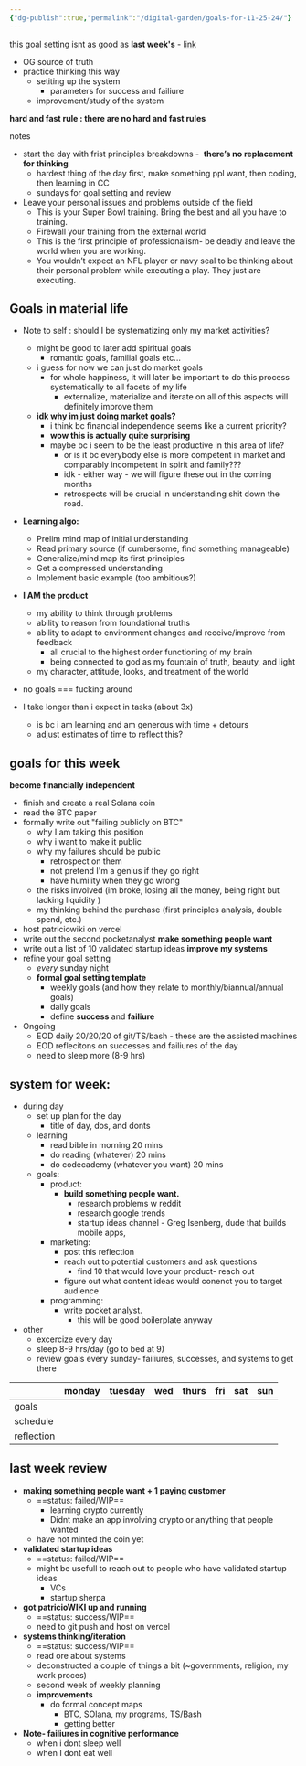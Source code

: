 ```yaml
---
{"dg-publish":true,"permalink":"/digital-garden/goals-for-11-25-24/"}
---
```


this goal setting isnt as good as **last week's** - [link](obsidian://open?vault=Obsidian%20Vault&file=~Patricio%20Wiki%2FGoals%20for%2011-17-24)
- OG source of truth 
- practice thinking this way 
	- setiting up the system 
		- parameters for success and failiure 
	- improvement/study of the system 

**hard and fast rule : there are no hard and fast rules** 

notes 
- start the day with frist principles breakdowns -  **there’s no replacement for thinking**
	- hardest thing of the day first, make something ppl want, then coding, then learning in CC
	- sundays for goal setting and review 
- Leave your personal issues and problems outside of the field 
	- This is your Super Bowl training. Bring the best and all you have to training.
	- Firewall your training from the external world
	- This is the first principle of professionalism- be deadly and leave the world when you are working.
	- You wouldn’t expect an NFL player or navy seal to be thinking about their personal problem while executing a play. They just are executing.
## Goals in material life


- Note to self : should I be systematizing only my market activities? 
	- might be good to later add spiritual goals 
		- romantic goals, familial goals etc...
	- i guess for now we can just do market goals 
		- for whole happiness, it will later be important to do this process systematically to all facets of my life
			- externalize, materialize and iterate on all of this aspects will definitely improve them 
	- **idk why im just doing market goals?**
		- i think bc financial independence seems like a current priority?
		- **wow this is actually quite surprising**
		- maybe bc i seem to be the least productive in this area of life?
			- or is it bc everybody else is more competent in market and comparably incompetent in spirit and family???
			- idk - either way - we will figure these out in the coming months 
			- retrospects will be crucial in understanding shit down the road. 

- **Learning algo:**
	- Prelim mind map of initial understanding  
	- Read primary source (if cumbersome, find something manageable)
	- Generalize/mind map its first principles
	- Get a compressed understanding 
	- Implement basic example (too ambitious?)

- **I AM the product** 
	- my ability to think through problems 
	- ability to reason from foundational truths
	- ability to adapt to environment changes and receive/improve from feedback 
		- all crucial to the highest order functioning of my brain
		- being connected to god as my fountain of truth, beauty, and light 
	- my character, attitude, looks, and treatment of the world
- no goals === fucking around
- I take longer than i expect in tasks (about 3x)
	- is bc i am learning and am generous with time + detours 
	- adjust estimates of time to reflect this?
## **goals for this week** 

**become financially independent** 
- finish and create a real Solana coin 
- read the BTC paper 
- formally write out "failing publicly on BTC"
	- why I am taking this position
	- why i want to make it public 
	- why my failures should be public 
		- retrospect on them 
		- not pretend I'm a genius if they go right
		- have humility when they go wrong 
	- the risks involved (im broke, losing all the money, being right but lacking liquidity )
	- my thinking behind the purchase (first principles analysis, double spend, etc.)
- host patriciowiki on vercel
- write out the second pocketanalyst 
**make something people want**
- write out a list of 10 validated startup ideas 
**improve my systems** 
- refine your goal setting
	- *every* sunday night 
	- **formal goal setting template** 
		- weekly goals (and how they relate to monthly/biannual/annual goals)
		- daily goals 
		- define **success** and **failiure** 
- Ongoing 
	- EOD daily 20/20/20 of git/TS/bash - these are the assisted machines 
	- EOD reflecitons on successes and failiures of the day  
	- need to sleep more (8-9 hrs)
## system for week:
- during day 
	-  set up plan for the day
		- title of day, dos, and donts
	- learning
		- read bible in morning 20 mins
		- do reading (whatever) 20 mins
		- do codecademy (whatever you want) 20 mins 
	- goals:
		- product:
			- **build something people want.** 
				- research problems w reddit
				- research google trends 
				- startup ideas channel - Greg Isenberg, dude that builds mobile apps, 
		- marketing:
			- post this reflection 
			- reach out to potential customers and ask questions
				- find 10 that would love your product- reach out
			- figure out what content ideas would conenct you to target audience 
		- programming:
			- write pocket analyst.
				- this will be good boilerplate anyway 
- other
	- excercize every day 
	- sleep 8-9 hrs/day (go to bed at 9)
	- review goals every sunday- failiures, successes, and systems to get there

|            | monday | tuesday | wed | thurs | fri | sat | sun |
| ---------- | ------ | ------- | --- | ----- | --- | --- | --- |
| goals      |        |         |     |       |     |     |     |
| schedule   |        |         |     |       |     |     |     |
| reflection |        |         |     |       |     |     |     |

## last week review 
- **making something people want + 1 paying customer** 
	- ==status: failed/WIP==
		- learning crypto currently 
		- Didnt make an app involving crypto or anything that people wanted 
	- have not minted the coin yet
- **validated startup ideas** 
	- ==status: failed/WIP==
	- might be usefull to reach out to people who have validated startup ideas
		- VCs 
		- startup sherpa 
- **got patricioWIKI up and running** 
	- ==status: success/WIP==
	- need to git push and host on vercel 
- **systems thinking/iteration**
	- ==status: success/WIP==
	- read ore about systems
	- deconstructed a couple of things a bit (~governments, religion, my work proces)
	- second week of weekly planning
	- **improvements**
		- do formal concept maps 
			- BTC, SOlana, my programs, TS/Bash 
			- getting better
- **Note- failiures in cognitive performance**
	- when i dont sleep well
	- when I dont eat well 

